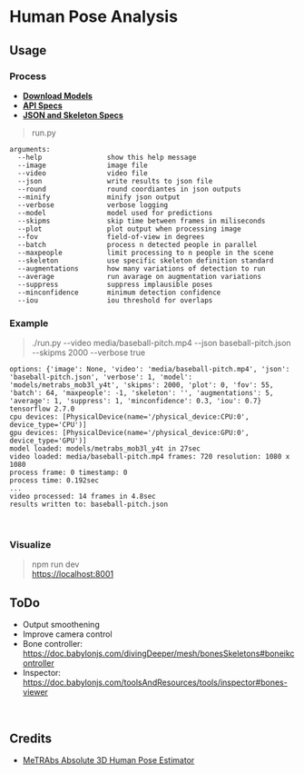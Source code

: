 # Human Pose Analysis

## Usage

### Process

- [**Download Models**](models/README.md)
- [**API Specs**](API.md)  
- [**JSON and Skeleton Specs**](client/types.ts)

> run.py

    arguments:
      --help                show this help message
      --image               image file
      --video               video file
      --json                write results to json file
      --round               round coordiantes in json outputs
      --minify              minify json output
      --verbose             verbose logging
      --model               model used for predictions
      --skipms              skip time between frames in miliseconds
      --plot                plot output when processing image
      --fov                 field-of-view in degrees
      --batch               process n detected people in parallel
      --maxpeople           limit processing to n people in the scene
      --skeleton            use specific skeleton definition standard
      --augmentations       how many variations of detection to run
      --average             run avarage on augmentation variations
      --suppress            suppress implausible poses
      --minconfidence       minimum detection confidence
      --iou                 iou threshold for overlaps

### Example

> ./run.py --video media/baseball-pitch.mp4 --json baseball-pitch.json --skipms 2000 --verbose true

    options: {'image': None, 'video': 'media/baseball-pitch.mp4', 'json': 'baseball-pitch.json', 'verbose': 1, 'model': 'models/metrabs_mob3l_y4t', 'skipms': 2000, 'plot': 0, 'fov': 55, 'batch': 64, 'maxpeople': -1, 'skeleton': '', 'augmentations': 5, 'average': 1, 'suppress': 1, 'minconfidence': 0.3, 'iou': 0.7}
    tensorflow 2.7.0
    cpu devices: [PhysicalDevice(name='/physical_device:CPU:0', device_type='CPU')]
    gpu devices: [PhysicalDevice(name='/physical_device:GPU:0', device_type='GPU')]
    model loaded: models/metrabs_mob3l_y4t in 27sec
    video loaded: media/baseball-pitch.mp4 frames: 720 resolution: 1080 x 1080
    process frame: 0 timestamp: 0
    process time: 0.192sec
    ...
    video processed: 14 frames in 4.8sec
    results written to: baseball-pitch.json

<br>

### Visualize

> npm run dev  
<https://localhost:8001>

## ToDo

- Output smoothening
- Improve camera control
- Bone controller: <https://doc.babylonjs.com/divingDeeper/mesh/bonesSkeletons#boneikcontroller>
- Inspector: <https://doc.babylonjs.com/toolsAndResources/tools/inspector#bones-viewer>

<br>

## Credits

- [MeTRAbs Absolute 3D Human Pose Estimator](https://github.com/isarandi/metrabs)
